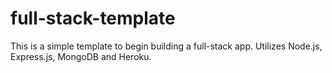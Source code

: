 # full-stack-template


This is a simple template to begin building a full-stack app. Utilizes Node.js, Express.js, MongoDB and Heroku.
